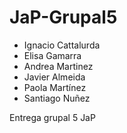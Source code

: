 # JaP-Grupal5


* Ignacio Cattalurda
* Elisa Gamarra
* Andrea Martinez
* Javier Almeida
* Paola Martínez
* Santiago Nuñez


Entrega grupal 5 JaP
